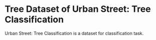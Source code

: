 # Tree Dataset of Urban Street: Tree Classification

Urban Street: Tree Classification is a dataset for classification task.